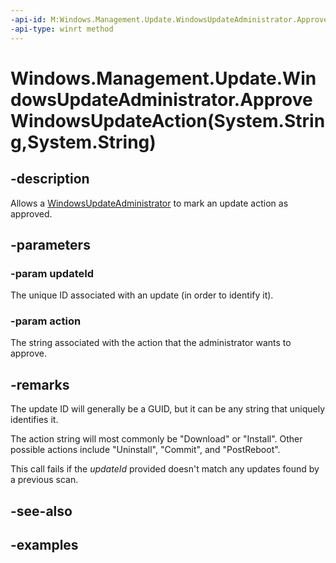 ```yaml
---
-api-id: M:Windows.Management.Update.WindowsUpdateAdministrator.ApproveWindowsUpdateAction(System.String,System.String)
-api-type: winrt method
---
```


# Windows.Management.Update.WindowsUpdateAdministrator.ApproveWindowsUpdateAction(System.String,System.String)

<!--
public void ApproveWindowsUpdateAction (string updateId, string action);
-->


## -description

Allows a [WindowsUpdateAdministrator](./windowsupdateadministrator.md) to mark an update action as approved.

## -parameters

### -param updateId

The unique ID associated with an update (in order to identify it).

### -param action

The string associated with the action that the administrator wants to approve.

## -remarks

The update ID will generally be a GUID, but it can be any string that uniquely identifies it.

The action string will most commonly be "Download" or "Install". Other possible actions include "Uninstall", "Commit", and "PostReboot".

This call fails if the *updateId* provided doesn't match any updates found by a previous scan.

## -see-also

## -examples
